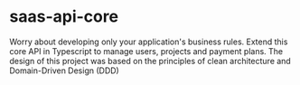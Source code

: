 # saas-api-core
Worry about developing only your application's business rules. Extend this core API in Typescript to manage users, projects and payment plans. The design of this project was based on the principles of clean architecture and Domain-Driven Design (DDD)
